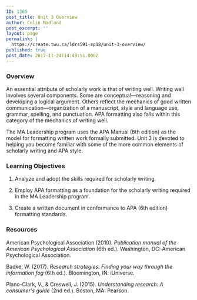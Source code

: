 ```yaml
---
ID: 1365
post_title: Unit 3 Overview
author: Colin Madland
post_excerpt: ''
layout: page
permalink: |
  https://create.twu.ca/ldrs591-sp18/unit-3-overview/
published: true
post_date: 2017-11-24T14:49:51.000Z
---
```


### Overview

An essential attribute of scholarly work is that of writing well. Writing well involves several components. Some are conceptual—reasoning and developing a logical argument.  Others reflect the mechanics of good written communication—organization of a manuscript, style and language use, grammar, spelling, and punctuation.  APA formatting also falls within this category of the mechanics of writing well.

The MA Leadership program uses the APA Manual \(6th edition\) as the model for formatting written work formally submitted. Unit 3 is devoted to helping you become familiar with some of the more common elements of scholarly writing and APA style.

### Learning Objectives

1. Analyze and adopt the skills required for scholarly writing.

2. Employ APA formatting as a foundation for the scholarly writing required in the MA Leadership program.

3. Create a written document in conformance to APA \(6th edition\) formatting standards.

### Resources

American Psychological Association \(2010\). _Publication manual of the American Psychological Association_ \(6th ed.\).  Washington, DC: American Psychological Association.

Badke, W. \(2017\). _Research strategies: Finding your way through the information fog_ \(6th ed.\). Bloomington, IN: iUniverse.

Plano-Clark, V., & Creswell, J. \(2015\). _Understanding research: A consumer's guide_ \(2nd ed.\). Boston, MA: Pearson.

